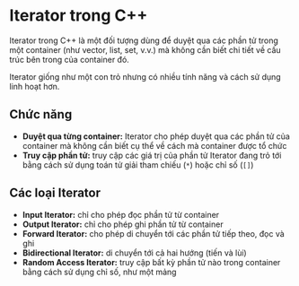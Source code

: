 # Iterator trong C++

Iterator trong C++ là một đối tượng dùng để duyệt qua các phần tử trong một container (như vector, list, set, v.v.) mà không cần biết chi tiết về cấu trúc bên trong của container đó.

Iterator giống như một con trỏ nhưng có nhiều tính năng và cách sử dụng linh hoạt hơn.

## Chức năng

- **Duyệt qua từng container:** Iterator cho phép duyệt qua các phần tử của container mà không cần biết cụ thể về cách mà container được tổ chức
- **Truy cập phần tử:** truy cập các giá trị của phần tử Iterator đang trỏ tới bằng cách sử dụng toán tử giải tham chiếu (`*`) hoặc chỉ số (`[]`)

## Các loại Iterator

- **Input Iterator:** chỉ cho phép đọc phần tử từ container
- **Output Iterator:** chỉ cho phép ghi phần tử từ container
- **Forward Iterator:** cho phép di chuyển tới các phần tử tiếp theo, đọc và ghi
- **Bidirectional Iterator:** di chuyển tới cả hai hướng (tiến và lùi)
- **Random Access Iterator:** truy cập bất kỳ phần tử nào trong container bằng cách sử dụng chỉ số, như một mảng
